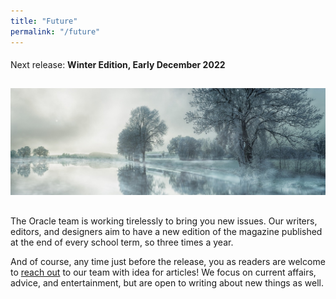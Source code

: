 ```yaml
---
title: "Future"
permalink: "/future"
---
```


<div data-aos="fade-up">    
    <h4><span style="font-weight: normal">Next release:&nbsp;</span><span>Winter Edition, Early December 2022</span></h4>
</div>
<img data-aos="fade-up" data-aos-delay="250" src="/assets/images/winter-edition.jpeg" style="padding-top: 10px" />
<div data-aos="fade-up" data-aos-delay="500" style="margin-top: 30px">    
    <p>The Oracle team is working tirelessly to bring you new issues. Our writers, editors, and designers aim to have a new edition of the magazine published at the end of every school term, so three times a year.</p>
    <p>And of course, any time just before the release, you as readers are welcome to <a href="/contact">reach out</a> to our team with idea for articles! We focus on current affairs, advice, and entertainment, but are open to writing about new things as well.</p>
</div>
